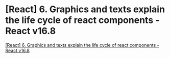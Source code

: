 # [React] 6. Graphics and texts explain the life cycle of react components - React v16.8
[[React] 6. Graphics and texts explain the life cycle of react components - React v16.8](https://aiwithcloud.com/2022/09/16/react_6-_graphics_and_texts_explain_the_life_cycle_of_react_components___react_v16-8/)